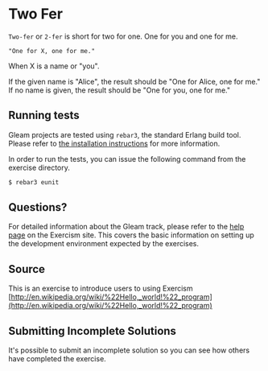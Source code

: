 # Two Fer

`Two-fer` or `2-fer` is short for two for one. One for you and one for me.

```text
"One for X, one for me."
```

When X is a name or "you".

If the given name is "Alice", the result should be "One for Alice, one for me."
If no name is given, the result should be "One for you, one for me."


## Running tests

Gleam projects are tested using `rebar3`, the standard Erlang build tool.
Please refer to [the installation
instructions](http://exercism.io/languages/gleam/installation) for more information.

In order to run the tests, you can issue the following command from the exercise
directory.

```bash
$ rebar3 eunit
```

## Questions?

For detailed information about the Gleam track, please refer to the
[help page](http://exercism.io/languages/gleam) on the Exercism site.
This covers the basic information on setting up the development
environment expected by the exercises.

## Source

This is an exercise to introduce users to using Exercism [http://en.wikipedia.org/wiki/%22Hello,_world!%22_program](http://en.wikipedia.org/wiki/%22Hello,_world!%22_program)

## Submitting Incomplete Solutions
It's possible to submit an incomplete solution so you can see how others have completed the exercise.
